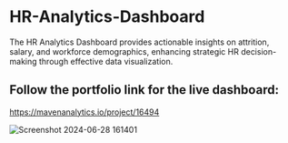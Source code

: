 # HR-Analytics-Dashboard
The HR Analytics Dashboard provides actionable insights on attrition, salary, and workforce demographics, enhancing strategic HR decision-making through effective data visualization.

## Follow the portfolio link for the live dashboard:

https://mavenanalytics.io/project/16494

![Screenshot 2024-06-28 161401](https://github.com/SakshiYadav13/HR-Analytics-Dashboard/assets/88963135/993e0003-7b2a-4521-8882-6bba9eb24d87)

